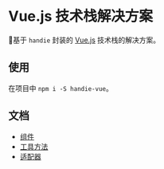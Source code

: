 # Vue.js 技术栈解决方案

基于 `handie` 封装的 [Vue.js](https://vuejs.org) 技术栈的解决方案。

## 使用

在项目中 `npm i -S handie-vue`。

## 文档

- [组件](components)
- [工具方法](utils)
- [适配器](adapters)
